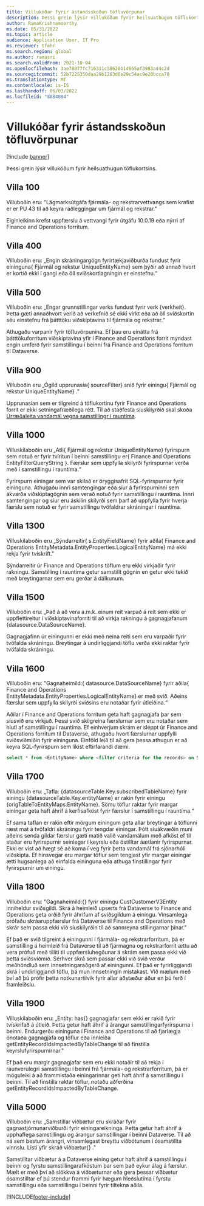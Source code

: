 ```yaml
---
title: Villukóðar fyrir ástandsskoðun töfluvörpunar
description: Þessi grein lýsir villukóðum fyrir heilsuathugun töflukortsins.
author: RamaKrishnamoorthy
ms.date: 05/31/2022
ms.topic: article
audience: Application User, IT Pro
ms.reviewer: tfehr
ms.search.region: global
ms.author: ramasri
ms.search.validFrom: 2021-10-04
ms.openlocfilehash: 3ae78077fc716311c38620b14665af3983a44c2d
ms.sourcegitcommit: 52b7225350daa29b1263d8e29c54ac9e20bcca70
ms.translationtype: MT
ms.contentlocale: is-IS
ms.lasthandoff: 06/03/2022
ms.locfileid: "8884084"
---
```

# <a name="errors-codes-for-the-table-map-health-check"></a>Villukóðar fyrir ástandsskoðun töfluvörpunar

[!include [banner](../../includes/banner.md)]



Þessi grein lýsir villukóðum fyrir heilsuathugun töflukortsins.

## <a name="error-100"></a>Villa 100

Villuboðin eru: "Lágmarksútgáfa fjármála- og rekstrarvettvangs sem krafist er er PU 43 til að keyra ráðleggingar um fjármál og rekstrar."

Eiginleikinn krefst uppfærslu á vettvangi fyrir útgáfu 10.0.19 eða nýrri af Finance and Operations forritum.

## <a name="error-400"></a>Villa 400

Villuboðin eru: „Engin skráningargögn fyrirtækjaviðburða fundust fyrir eininguna\{ Fjármál og rekstur UniqueEntityName\} sem þýðir að annað hvort er kortið ekki í gangi eða öll sviðskortlagningin er einstefnu.“

## <a name="error-500"></a>Villa 500

Villuboðin eru: „Engar grunnstillingar verks fundust fyrir verk \{verkheit\}. Þetta gæti annaðhvort verið að verkefnið sé ekki virkt eða að öll sviðskortin séu einstefnu frá þátttöku viðskiptavina til fjármála og rekstrar.“

Athugaðu varpanir fyrir töfluvörpunina. Ef þau eru einátta frá þátttökuforritum viðskiptavina yfir í Finance and Operations forrit myndast engin umferð fyrir samstillingu í beinni frá Finance and Operations forritum til Dataverse.

## <a name="error-900"></a>Villa 900

Villuboðin eru „Ógild upprunasía\{ sourceFilter\} snið fyrir einingu\{ Fjármál og rekstur UniqueEntityName\} ."

Upprunasían sem er tilgreind á töflukortinu fyrir Finance and Operations forrit er ekki setningafræðilega rétt. Til að staðfesta síuskilyrðið skal skoða [Úrræðaleita vandamál vegna samstillingr í rauntíma](dual-write-troubleshooting-live-sync.md#live-synchronization-issues-that-are-caused-by-incorrect-query-filter-syntax-on-the-dual-write-maps).

## <a name="error-1000"></a>Villa 1000

Villuskilaboðin eru „Atli\{ Fjármál og rekstur UniqueEntityName\} fyrirspurn sem notuð er fyrir tvíritun í beinni samstillingu er\{ Finance and Operations EntityFilterQueryString \}. Færslur sem uppfylla skilyrði fyrirspurnar verða með í samstillingu í rauntíma.“

Fyrirspurn einingar sem var skilað er öryggisafrit SQL-fyrirspurnar fyrir eininguna. Athugaðu innri samtengingar eða síur á fyrirspurninni sem ákvarða viðskiptagögnin sem verað notuð fyrir samstillingu í rauntíma. Innri samtengingar og síur eru áskilin skilyrði sem þarf að uppfylla fyrir hverja færslu sem notuð er fyrir samstillingu tvöfaldrar skráningar í rauntíma.

## <a name="error-1300"></a>Villa 1300

Villuskilaboðin eru „Sýndarreitir\{ s.EntityFieldName\} fyrir aðila\{ Finance and Operations EntityMetadata.EntityProperties.LogicalEntityName\} má ekki rekja fyrir tvískrift."

Sýndarreitir úr Finance and Operations töflum eru ekki virkjaðir fyrir rakningu. Samstilling í rauntíma getur samstillt gögnin en getur ekki tekið með breytingarnar sem eru gerðar á dálkunum.

## <a name="error-1500"></a>Villa 1500

Villuboðin eru: „Það á að vera a.m.k. einum reit varpað á reit sem ekki er uppflettireitur í viðskiptavinaforriti til að virkja rakningu á gagnagjafanum \{datasource.DataSourceName\}.

Gagnagjafinn úr einingunni er ekki með neina reiti sem eru varpaðir fyrir tvöfalda skráningu. Breytingar á undirliggjandi töflu verða ekki raktar fyrir tvöfalda skráningu.

## <a name="error-1600"></a>Villa 1600

Villuboðin eru: "Gagnaheimild:\{ datasource.DataSourceName\} fyrir aðila\{ Finance and Operations EntityMetadata.EntityProperties.LogicalEntityName\} er með svið. Aðeins færslur sem uppfylla skilyrði sviðsins eru notaðar fyrir útleiðina.“

Aðilar í Finance and Operations forritum geta haft gagnagjafa þar sem síusvið eru virkjuð. Þessi svið skilgreina færslurnar sem eru notaðar sem hluti af samstillingu í rauntíma. Ef einhverjum skrám er sleppt úr Finance and Operations forritum til Dataverse, athugaðu hvort færslurnar uppfylli sviðsviðmiðin fyrir eininguna. Einföld leið til að gera þessa athugun er að keyra SQL-fyrirspurn sem líkist eftirfarandi dæmi.

```sql
select * from <EntityName> where <filter criteria for the records> on SQL.
```

## <a name="error-1700"></a>Villa 1700

Villuboðin eru: „Tafla: \{datasourceTable.Key.subscribedTableName\} fyrir einingu \{datasourceTable.Key.entityName\} er rakin fyrir einingu \{origTableToEntityMaps.EntityName\}. Sömu töflur raktar fyrir margar einingar geta haft áhrif á kerfisafköst fyrir færslur í samstillingu í rauntíma.“

Ef sama taflan er rakin eftir mörgum einingum geta allar breytingar á töflunni ræst mat á tvöfaldri skráningu fyrir tengdar einingar. Þótt síuákvæðin muni aðeins senda gildar færslur gæti matið valið vandamálum með afköst ef til staðar eru fyrirspurnir seinlegar í keyrslu eða óstilltar áætlanir fyrirspurnar. Ekki er víst að hægt sé að koma í veg fyrir þetta vandamál frá sjónarhóli viðskipta. Ef hinsvegar eru margar töflur sem tengjast yfir margar einingar ætti hugsanlega að einfalda eininguna eða athuga fínstillingar fyrir fyrirspurnir um einingu.

## <a name="error-1800"></a>Villa 1800
Villuboðin eru: "Gagnaheimild:{} fyrir einingu CustCustomerV3Entity inniheldur sviðsgildi. Skrá á heimleið upserts frá Dataverse to Finance and Operations geta orðið fyrir áhrifum af sviðsgildum á einingu. Vinsamlega prófaðu skráaruppfærslur frá Dataverse til Finance and Operations með skrár sem passa ekki við síuskilyrðin til að sannreyna stillingarnar þínar."

Ef það er svið tilgreint á einingunni í fjármála- og rekstrarforritum, þá er samstilling á heimleið frá Dataverse til að fjármagna og rekstrarforrit ættu að vera prófuð með tilliti til uppfærsluhegðunar á skrám sem passa ekki við þetta sviðsviðmið. Sérhver skrá sem passar ekki við svið verður meðhöndluð sem innsetningaraðgerð af einingunni. Ef það er fyrirliggjandi skrá í undirliggjandi töflu, þá mun innsetningin mistakast. Við mælum með því að þú prófir þetta notkunartilvik fyrir allar aðstæður áður en þú ferð í framleiðslu.

## <a name="error-1900"></a>Villa 1900
Villuskilaboðin eru: „Entity: has{} gagnagjafar sem ekki er rakið fyrir tvískrifað á útleið. Þetta getur haft áhrif á árangur samstillingarfyrirspurna í beinni. Endurgerðu eininguna í Finance and Operations til að fjarlægja ónotaða gagnagjafa og töflur eða innleiða getEntityRecordIdsImpactedByTableChange til að fínstilla keyrslufyrirspurnirnar."

Ef það eru margir gagnagjafar sem eru ekki notaðir til að rekja í raunverulegri samstillingu í beinni frá fjármála- og rekstrarforritum, þá er möguleiki á að frammistaða einingarinnar geti haft áhrif á samstillingu í beinni. Til að fínstilla raktar töflur, notaðu aðferðina getEntityRecordIdsImpactedByTableChange.

## <a name="error-5000"></a>Villa 5000
Villuboðin eru: „Samstillar viðbætur eru skráðar fyrir gagnastjórnunarviðburði fyrir einingareikninga. Þetta getur haft áhrif á upphaflega samstillingu og árangur samstillingar í beinni Dataverse. Til að ná sem bestum árangri, vinsamlegast breyttu viðbótunum í ósamstillta vinnslu. Listi yfir skráð viðbætur{} ."

Samstilltar viðbætur á a Dataverse eining getur haft áhrif á samstillingu í beinni og fyrstu samstillingarafköstum þar sem það eykur álag á færslur. Mælt er með því að slökkva á viðbæturnar eða gera þessar viðbætur ósamstilltar ef þú stendur frammi fyrir hægum hleðslutíma í fyrstu samstillingu eða samstillingu í beinni fyrir tiltekna aðila.

[!INCLUDE[footer-include](../../../../includes/footer-banner.md)]
